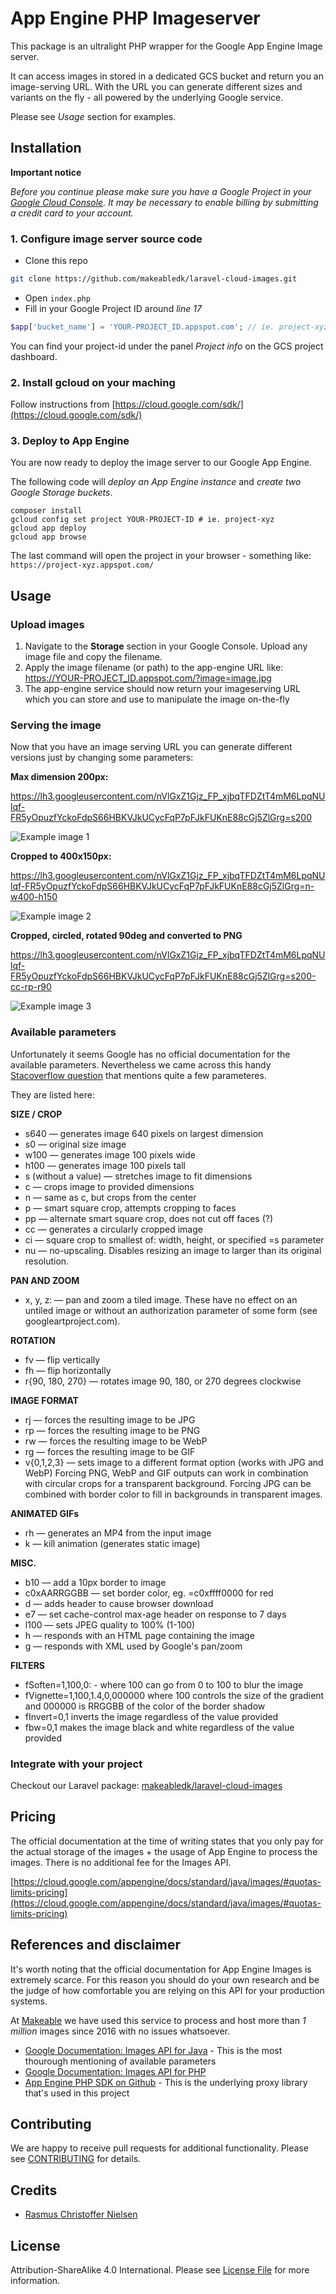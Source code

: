# App Engine PHP Imageserver

This package is an ultralight PHP wrapper for the Google App Engine Image server.  

It can access images in stored in a dedicated GCS bucket and return you an image-serving URL. With the URL you can generate different sizes and variants on the fly - all powered by the underlying Google service.

Please see *Usage* section for examples.


## Installation

**Important notice**

*Before you continue please make sure you have a Google Project in your [Google Cloud Console](https://console.cloud.google.com/home/dashboard).
It may be necessary to enable billing by submitting a credit card to your account.*

### 1. Configure image server source code

- Clone this repo
```bash
git clone https://github.com/makeabledk/laravel-cloud-images.git
```
- Open `index.php`
- Fill in your Google Project ID around *line 17*
```php
$app['bucket_name'] = 'YOUR-PROJECT_ID.appspot.com'; // ie. project-xyz.appspot.com
```
You can find your project-id under the panel *Project info* on the GCS project dashboard.

### 2. Install gcloud on your maching

Follow instructions from [https://cloud.google.com/sdk/](https://cloud.google.com/sdk/)

### 3. Deploy to App Engine

You are now ready to deploy the image server to our Google App Engine.

The following code will *deploy an App Engine instance* and *create two Google Storage buckets*. 

```
composer install
gcloud config set project YOUR-PROJECT-ID # ie. project-xyz
gcloud app deploy
gcloud app browse
```
The last command will open the project in your browser - something like: `https://project-xyz.appspot.com/`


## Usage

### Upload images

1. Navigate to the **Storage** section in your Google Console. Upload any image file and copy the filename.
2. Apply the image filename (or path) to the app-engine URL like: https://YOUR-PROJECT_ID.appspot.com/?image=image.jpg
3. The app-engine service should now return your imageserving URL which you can store and use to manipulate the image on-the-fly

### Serving the image

Now that you have an image serving URL you can generate different versions just by changing some parameters:

**Max dimension 200px:** 

https://lh3.googleusercontent.com/nVlGxZ1Gjz_FP_xjbqTFDZtT4mM6LpqNUlqf-FR5yOpuzfYckoFdpS66HBKVJkUCycFqP7pFJkFUKnE88cGj5ZlGrg=s200 

![Example image 1](https://lh3.googleusercontent.com/nVlGxZ1Gjz_FP_xjbqTFDZtT4mM6LpqNUlqf-FR5yOpuzfYckoFdpS66HBKVJkUCycFqP7pFJkFUKnE88cGj5ZlGrg=s200)

**Cropped to 400x150px:** 

https://lh3.googleusercontent.com/nVlGxZ1Gjz_FP_xjbqTFDZtT4mM6LpqNUlqf-FR5yOpuzfYckoFdpS66HBKVJkUCycFqP7pFJkFUKnE88cGj5ZlGrg=n-w400-h150

![Example image 2](https://lh3.googleusercontent.com/nVlGxZ1Gjz_FP_xjbqTFDZtT4mM6LpqNUlqf-FR5yOpuzfYckoFdpS66HBKVJkUCycFqP7pFJkFUKnE88cGj5ZlGrg=n-w400-h150)

**Cropped, circled, rotated 90deg and converted to PNG**

https://lh3.googleusercontent.com/nVlGxZ1Gjz_FP_xjbqTFDZtT4mM6LpqNUlqf-FR5yOpuzfYckoFdpS66HBKVJkUCycFqP7pFJkFUKnE88cGj5ZlGrg=s200-cc-rp-r90

![Example image 3](https://lh3.googleusercontent.com/nVlGxZ1Gjz_FP_xjbqTFDZtT4mM6LpqNUlqf-FR5yOpuzfYckoFdpS66HBKVJkUCycFqP7pFJkFUKnE88cGj5ZlGrg=s200-cc-rp-r90)


### Available parameters

Unfortunately it seems Google has no official documentation for the available parameters. Nevertheless we came across this handy [Stacoverflow question](http://stackoverflow.com/questions/25148567/list-of-all-the-app-engine-images-service-get-serving-url-uri-options) that mentions quite a few parameteres.

They are listed here:

**SIZE / CROP**

- s640 — generates image 640 pixels on largest dimension
- s0 — original size image
- w100 — generates image 100 pixels wide
- h100 — generates image 100 pixels tall
- s (without a value) — stretches image to fit dimensions
- c — crops image to provided dimensions
- n — same as c, but crops from the center
- p — smart square crop, attempts cropping to faces
- pp — alternate smart square crop, does not cut off faces (?)
- cc — generates a circularly cropped image
- ci — square crop to smallest of: width, height, or specified =s parameter
- nu — no-upscaling. Disables resizing an image to larger than its original resolution.

**PAN AND ZOOM**

- x, y, z: — pan and zoom a tiled image. These have no effect on an untiled image or without an authorization parameter of some form (see googleartproject.com).

**ROTATION**

- fv — flip vertically
- fh — flip horizontally
- r{90, 180, 270} — rotates image 90, 180, or 270 degrees clockwise

**IMAGE FORMAT**

- rj — forces the resulting image to be JPG
- rp — forces the resulting image to be PNG
- rw — forces the resulting image to be WebP
- rg — forces the resulting image to be GIF
- v{0,1,2,3} — sets image to a different format option (works with JPG and WebP)
Forcing PNG, WebP and GIF outputs can work in combination with circular crops for a transparent background. Forcing JPG can be combined with border color to fill in backgrounds in transparent images.

**ANIMATED GIFs**

- rh — generates an MP4 from the input image
- k — kill animation (generates static image)

**MISC.**

- b10 — add a 10px border to image
- c0xAARRGGBB — set border color, eg. =c0xffff0000 for red
- d — adds header to cause browser download
- e7 — set cache-control max-age header on response to 7 days
- l100 — sets JPEG quality to 100% (1-100)
- h — responds with an HTML page containing the image
- g — responds with XML used by Google's pan/zoom

**FILTERS**

- fSoften=1,100,0: - where 100 can go from 0 to 100 to blur the image
- fVignette=1,100,1.4,0,000000 where 100 controls the size of the gradient and 000000 is RRGGBB of the color of the border shadow
- fInvert=0,1 inverts the image regardless of the value provided
- fbw=0,1 makes the image black and white regardless of the value provided

### Integrate with your project

Checkout our Laravel package: [makeabledk/laravel-cloud-images](https://github.com/makeabledk/laravel-cloud-images)


## Pricing

The official documentation at the time of writing states that you only pay for the actual storage of the images + the usage of App Engine to process the images. 
There is no additional fee for the Images API.

[https://cloud.google.com/appengine/docs/standard/java/images/#quotas-limits-pricing](https://cloud.google.com/appengine/docs/standard/java/images/#quotas-limits-pricing)


## References and disclaimer

It's worth noting that the official documentation for App Engine Images is extremely scarce. For this reason you should do your own research and be the judge of how comfortable you are relying on this API for your production systems.

At [Makeable](https://makeable.dk/) we have used this service to process and host more than *1 million* images since 2016 with no issues whatsoever.

- [Google Documentation: Images API for Java](https://cloud.google.com/appengine/docs/standard/java/images/) - This is the most thourough mentioning of available parameters
- [Google Documentation: Images API for PHP](https://cloud.google.com/appengine/docs/standard/php/googlestorage/images)
- [App Engine PHP SDK on Github](https://github.com/GoogleCloudPlatform/appengine-php-sdk/) - This is the underlying proxy library that's used in this project


## Contributing

We are happy to receive pull requests for additional functionality. Please see [CONTRIBUTING](CONTRIBUTING.md) for details.

## Credits

- [Rasmus Christoffer Nielsen](https://github.com/rasmuscnielsen)

## License

Attribution-ShareAlike 4.0 International. Please see [License File](LICENSE.md) for more information.
